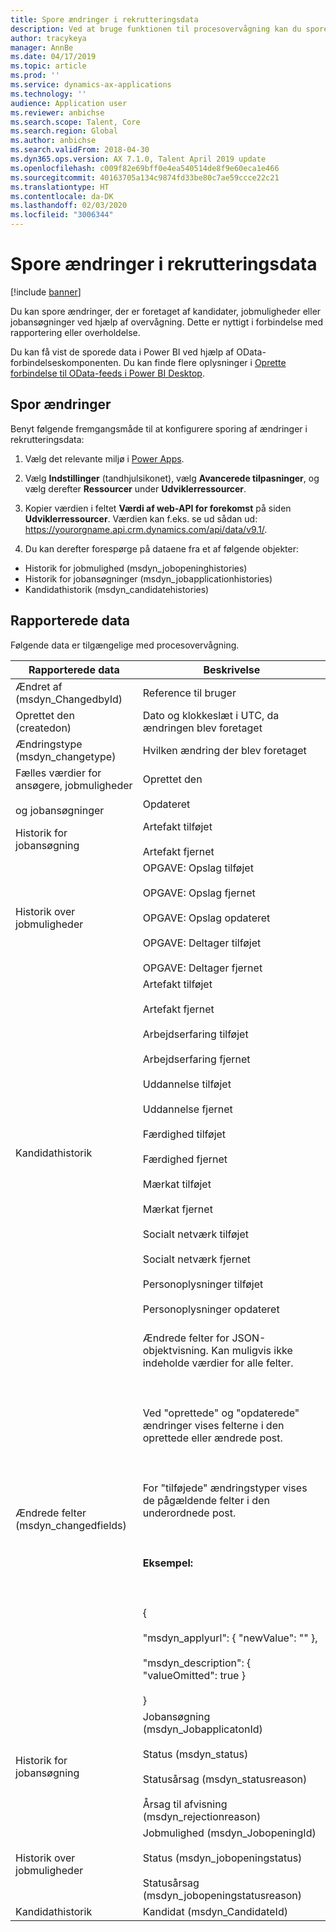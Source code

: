 ```yaml
---
title: Spore ændringer i rekrutteringsdata
description: Ved at bruge funktionen til procesovervågning kan du spore, hvornår kandidater, jobmuligheder eller jobansøgninger ændres i forbindelse med rapportering eller overholdelse.
author: tracykeya
manager: AnnBe
ms.date: 04/17/2019
ms.topic: article
ms.prod: ''
ms.service: dynamics-ax-applications
ms.technology: ''
audience: Application user
ms.reviewer: anbichse
ms.search.scope: Talent, Core
ms.search.region: Global
ms.author: anbichse
ms.search.validFrom: 2018-04-30
ms.dyn365.ops.version: AX 7.1.0, Talent April 2019 update
ms.openlocfilehash: c009f82e69bff0e4ea540514de8f9e60eca1e466
ms.sourcegitcommit: 40163705a134c9874fd33be80c7ae59ccce22c21
ms.translationtype: HT
ms.contentlocale: da-DK
ms.lasthandoff: 02/03/2020
ms.locfileid: "3006344"
---
```

# <a name="track-changes-in-recruiting-data"></a>Spore ændringer i rekrutteringsdata

[!include [banner](includes/banner.md)]

Du kan spore ændringer, der er foretaget af kandidater, jobmuligheder eller jobansøgninger ved hjælp af overvågning. Dette er nyttigt i forbindelse med rapportering eller overholdelse.

Du kan få vist de sporede data i Power BI ved hjælp af OData-forbindelseskomponenten. Du kan finde flere oplysninger i [Oprette forbindelse til OData-feeds i Power BI Desktop](https://docs.microsoft.com/power-bi/desktop-connect-odata).

## <a name="track-changes"></a>Spor ændringer
Benyt følgende fremgangsmåde til at konfigurere sporing af ændringer i rekrutteringsdata:

1. Vælg det relevante miljø i [Power Apps](https://web.powerapps.com).

2. Vælg **Indstillinger** (tandhjulsikonet), vælg **Avancerede tilpasninger**, og vælg derefter **Ressourcer** under **Udviklerressourcer**. 

3. Kopier værdien i feltet **Værdi af web-API for forekomst** på siden **Udviklerressourcer**. Værdien kan f.eks. se ud sådan ud: https://yourorgname.api.crm.dynamics.com/api/data/v9.1/.

4. Du kan derefter forespørge på dataene fra et af følgende objekter:
  - Historik for jobmulighed (msdyn_jobopeninghistories)
  - Historik for jobansøgninger (msdyn_jobapplicationhistories) 
  - Kandidathistorik (msdyn_candidatehistories)

## <a name="data-reported"></a>Rapporterede data

Følgende data er tilgængelige med procesovervågning.

| Rapporterede data | Beskrivelse |
| --- | --- |
| Ændret af (msdyn_ChangedbyId) | Reference til bruger |
| Oprettet den (createdon) |  Dato og klokkeslæt i UTC, da ændringen blev foretaget |
| Ændringstype (msdyn_changetype) | Hvilken ændring der blev foretaget |
| Fælles værdier for ansøgere, jobmuligheder <br></br>og jobansøgninger | Oprettet den<br></br>Opdateret |
| Historik for jobansøgning | Artefakt tilføjet <br></br>Artefakt fjernet |
| Historik over jobmuligheder | OPGAVE: Opslag tilføjet <br></br>OPGAVE: Opslag fjernet <br></br>OPGAVE: Opslag opdateret <br></br>OPGAVE: Deltager tilføjet <br></br>OPGAVE: Deltager fjernet |
| Kandidathistorik | Artefakt tilføjet <br></br>Artefakt fjernet <br></br>Arbejdserfaring tilføjet <br></br>Arbejdserfaring fjernet <br></br>Uddannelse tilføjet <br></br>Uddannelse fjernet <br></br>Færdighed tilføjet <br></br>Færdighed fjernet <br></br>Mærkat tilføjet <br></br>Mærkat fjernet <br></br>Socialt netværk tilføjet <br></br>Socialt netværk fjernet <br></br>Personoplysninger tilføjet <br></br>Personoplysninger opdateret<br></br> |
| Ændrede felter (msdyn_changedfields) | Ændrede felter for JSON-objektvisning. Kan muligvis ikke indeholde værdier for alle felter.<br></br><br></br>Ved "oprettede" og "opdaterede" ændringer vises felterne i den oprettede eller ændrede post.<br></br><br></br>For "tilføjede" ændringstyper vises de pågældende felter i den underordnede post.<br></br><br></br>**Eksempel:**<br></br><br></br>{<br></br>  "msdyn_applyurl": { "newValue": "" },<br></br>  "msdyn_description": { "valueOmitted": true } <br></br>} |
|Historik for jobansøgning | Jobansøgning (msdyn_JobapplicatonId)<br></br>Status (msdyn_status) <br></br>Statusårsag (msdyn_statusreason) <br></br>Årsag til afvisning (msdyn_rejectionreason) |
| Historik over jobmuligheder | Jobmulighed (msdyn_JobopeningId) <br></br>Status (msdyn_jobopeningstatus) <br></br>Statusårsag (msdyn_jobopeningstatusreason) |
| Kandidathistorik | Kandidat (msdyn_CandidateId) |
